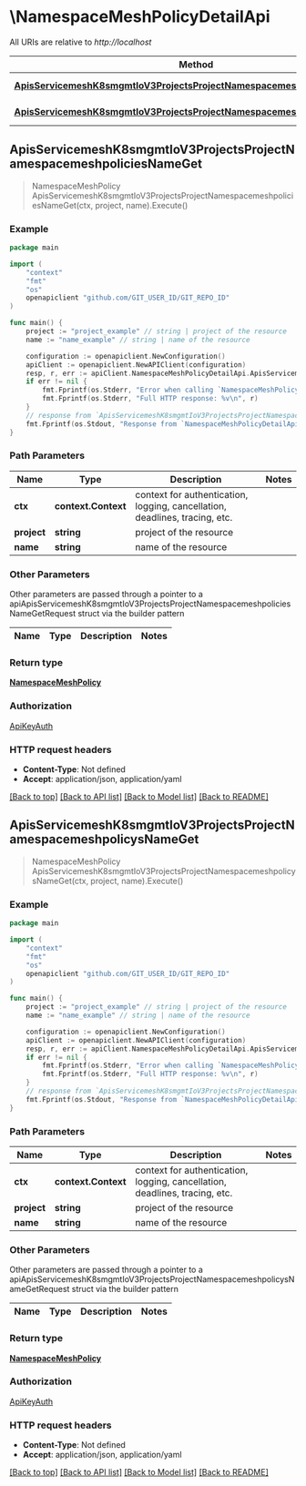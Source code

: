# \NamespaceMeshPolicyDetailApi

All URIs are relative to *http://localhost*

Method | HTTP request | Description
------------- | ------------- | -------------
[**ApisServicemeshK8smgmtIoV3ProjectsProjectNamespacemeshpoliciesNameGet**](NamespaceMeshPolicyDetailApi.md#ApisServicemeshK8smgmtIoV3ProjectsProjectNamespacemeshpoliciesNameGet) | **Get** /apis/servicemesh.k8smgmt.io/v3/projects/{project}/namespacemeshpolicies/{name} | 
[**ApisServicemeshK8smgmtIoV3ProjectsProjectNamespacemeshpolicysNameGet**](NamespaceMeshPolicyDetailApi.md#ApisServicemeshK8smgmtIoV3ProjectsProjectNamespacemeshpolicysNameGet) | **Get** /apis/servicemesh.k8smgmt.io/v3/projects/{project}/namespacemeshpolicys/{name} | 



## ApisServicemeshK8smgmtIoV3ProjectsProjectNamespacemeshpoliciesNameGet

> NamespaceMeshPolicy ApisServicemeshK8smgmtIoV3ProjectsProjectNamespacemeshpoliciesNameGet(ctx, project, name).Execute()





### Example

```go
package main

import (
    "context"
    "fmt"
    "os"
    openapiclient "github.com/GIT_USER_ID/GIT_REPO_ID"
)

func main() {
    project := "project_example" // string | project of the resource
    name := "name_example" // string | name of the resource

    configuration := openapiclient.NewConfiguration()
    apiClient := openapiclient.NewAPIClient(configuration)
    resp, r, err := apiClient.NamespaceMeshPolicyDetailApi.ApisServicemeshK8smgmtIoV3ProjectsProjectNamespacemeshpoliciesNameGet(context.Background(), project, name).Execute()
    if err != nil {
        fmt.Fprintf(os.Stderr, "Error when calling `NamespaceMeshPolicyDetailApi.ApisServicemeshK8smgmtIoV3ProjectsProjectNamespacemeshpoliciesNameGet``: %v\n", err)
        fmt.Fprintf(os.Stderr, "Full HTTP response: %v\n", r)
    }
    // response from `ApisServicemeshK8smgmtIoV3ProjectsProjectNamespacemeshpoliciesNameGet`: NamespaceMeshPolicy
    fmt.Fprintf(os.Stdout, "Response from `NamespaceMeshPolicyDetailApi.ApisServicemeshK8smgmtIoV3ProjectsProjectNamespacemeshpoliciesNameGet`: %v\n", resp)
}
```

### Path Parameters


Name | Type | Description  | Notes
------------- | ------------- | ------------- | -------------
**ctx** | **context.Context** | context for authentication, logging, cancellation, deadlines, tracing, etc.
**project** | **string** | project of the resource | 
**name** | **string** | name of the resource | 

### Other Parameters

Other parameters are passed through a pointer to a apiApisServicemeshK8smgmtIoV3ProjectsProjectNamespacemeshpoliciesNameGetRequest struct via the builder pattern


Name | Type | Description  | Notes
------------- | ------------- | ------------- | -------------



### Return type

[**NamespaceMeshPolicy**](NamespaceMeshPolicy.md)

### Authorization

[ApiKeyAuth](../README.md#ApiKeyAuth)

### HTTP request headers

- **Content-Type**: Not defined
- **Accept**: application/json, application/yaml

[[Back to top]](#) [[Back to API list]](../README.md#documentation-for-api-endpoints)
[[Back to Model list]](../README.md#documentation-for-models)
[[Back to README]](../README.md)


## ApisServicemeshK8smgmtIoV3ProjectsProjectNamespacemeshpolicysNameGet

> NamespaceMeshPolicy ApisServicemeshK8smgmtIoV3ProjectsProjectNamespacemeshpolicysNameGet(ctx, project, name).Execute()





### Example

```go
package main

import (
    "context"
    "fmt"
    "os"
    openapiclient "github.com/GIT_USER_ID/GIT_REPO_ID"
)

func main() {
    project := "project_example" // string | project of the resource
    name := "name_example" // string | name of the resource

    configuration := openapiclient.NewConfiguration()
    apiClient := openapiclient.NewAPIClient(configuration)
    resp, r, err := apiClient.NamespaceMeshPolicyDetailApi.ApisServicemeshK8smgmtIoV3ProjectsProjectNamespacemeshpolicysNameGet(context.Background(), project, name).Execute()
    if err != nil {
        fmt.Fprintf(os.Stderr, "Error when calling `NamespaceMeshPolicyDetailApi.ApisServicemeshK8smgmtIoV3ProjectsProjectNamespacemeshpolicysNameGet``: %v\n", err)
        fmt.Fprintf(os.Stderr, "Full HTTP response: %v\n", r)
    }
    // response from `ApisServicemeshK8smgmtIoV3ProjectsProjectNamespacemeshpolicysNameGet`: NamespaceMeshPolicy
    fmt.Fprintf(os.Stdout, "Response from `NamespaceMeshPolicyDetailApi.ApisServicemeshK8smgmtIoV3ProjectsProjectNamespacemeshpolicysNameGet`: %v\n", resp)
}
```

### Path Parameters


Name | Type | Description  | Notes
------------- | ------------- | ------------- | -------------
**ctx** | **context.Context** | context for authentication, logging, cancellation, deadlines, tracing, etc.
**project** | **string** | project of the resource | 
**name** | **string** | name of the resource | 

### Other Parameters

Other parameters are passed through a pointer to a apiApisServicemeshK8smgmtIoV3ProjectsProjectNamespacemeshpolicysNameGetRequest struct via the builder pattern


Name | Type | Description  | Notes
------------- | ------------- | ------------- | -------------



### Return type

[**NamespaceMeshPolicy**](NamespaceMeshPolicy.md)

### Authorization

[ApiKeyAuth](../README.md#ApiKeyAuth)

### HTTP request headers

- **Content-Type**: Not defined
- **Accept**: application/json, application/yaml

[[Back to top]](#) [[Back to API list]](../README.md#documentation-for-api-endpoints)
[[Back to Model list]](../README.md#documentation-for-models)
[[Back to README]](../README.md)

